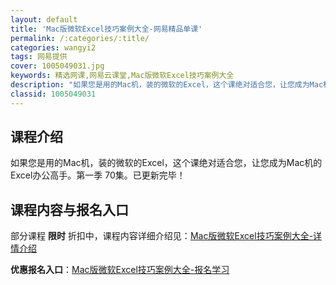 ```yaml
---
layout: default
title: 'Mac版微软Excel技巧案例大全-网易精品单课'
permalink: /:categories/:title/
categories: wangyi2
tags: 网易提供
cover: 1005049031.jpg
keywords: 精选网课,网易云课堂,Mac版微软Excel技巧案例大全
description: "如果您是用的Mac机，装的微软的Excel，这个课绝对适合您，让您成为Mac机的Excel办公高手。第一季70集。已更新完毕！Mac版微软Excel技巧案例大全"
classid: 1005049031
---
```


## 课程介绍

如果您是用的Mac机，装的微软的Excel，这个课绝对适合您，让您成为Mac机的Excel办公高手。第一季 70集。已更新完毕！

## 课程内容与报名入口

部分课程 **限时** 折扣中，课程内容详细介绍见：[Mac版微软Excel技巧案例大全-详情介绍](https://study.163.com/course/introduction/1005049031.htm?share=1&shareId=1025206652&utm_campaign=share&utm_medium=iphoneShare&utm_source=&utm_u=1025206652)

**优惠报名入口**：[Mac版微软Excel技巧案例大全-报名学习](https://study.163.com/course/introduction/1005049031.htm?share=1&shareId=1025206652&utm_campaign=share&utm_medium=iphoneShare&utm_source=&utm_u=1025206652)

